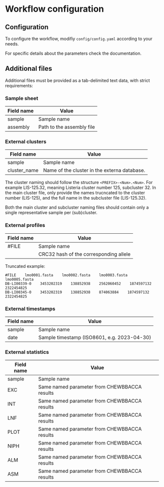 # Workflow configuration

## Configuration

To configure the workflow, modifiy `config/config.yaml` according
to your needs.

For specific details about the parameters
check the documentation.

## Additional files

Additional files must be provided as a tab-delimited text data, with strict requirements:

### Sample sheet

| Field name             | Value                               |
| ---------------------- | ----------------------------------- |
| sample                 | Sample name                         |
| assembly               | Path to the assembly file           |


### External clusters

| Field name             | Value                               |
| ---------------------- | ----------------------------------- |
| sample                 | Sample name                         |
| cluster_name           | Name of the cluster in the externa database.  |

The cluster naming should follow the structure `<PREFIX>-<Num>.<Num>`. For example
LIS-125.32, meaning Listeria cluster number 125, subcluster 32.
In the main cluster file, only provide the names trucncated to the cluster number (LIS-125),
and the full name in the subcluster file (LIS-125.32).

Both the main cluster and subcluster naming files should contain only a single representative sample per (sub)cluster.

### External profiles

| Field name             | Value                               |
| ---------------------- | ----------------------------------- |
| #FILE                  | Sample name                         |
| <allele file name>     | CRC32 hash of the corresponding allele  |

Truncated example:

```plaintext
#FILE    lmo0001.fasta    lmo0002.fasta    lmo0003.fasta    lmo0005.fasta
DB-LI00339-0    3453202319    138852938    2562060452    1874597132    2322454825
DB-LI00345-0    3453202319    138852938    874063884    1874597132    2322454825
```

### External timestamps

| Field name             | Value                               |
| ---------------------- | ----------------------------------- |
| sample                 | Sample name                         |
| date                   | Sample timestamp (ISO8601, e.g. 2023-04-30) |

### External statistics

| Field name             | Value                               |
| ---------------------- | ----------------------------------- |
| sample                 | Sample name                         |
| EXC                   | Same named parameter from CHEWBBACCA results |
| INT                   | Same named parameter from CHEWBBACCA results |
| LNF                   | Same named parameter from CHEWBBACCA results |
| PLOT                   | Same named parameter from CHEWBBACCA results |
| NIPH                   | Same named parameter from CHEWBBACCA results |
| ALM                   | Same named parameter from CHEWBBACCA results |
| ASM                   | Same named parameter from CHEWBBACCA results |
